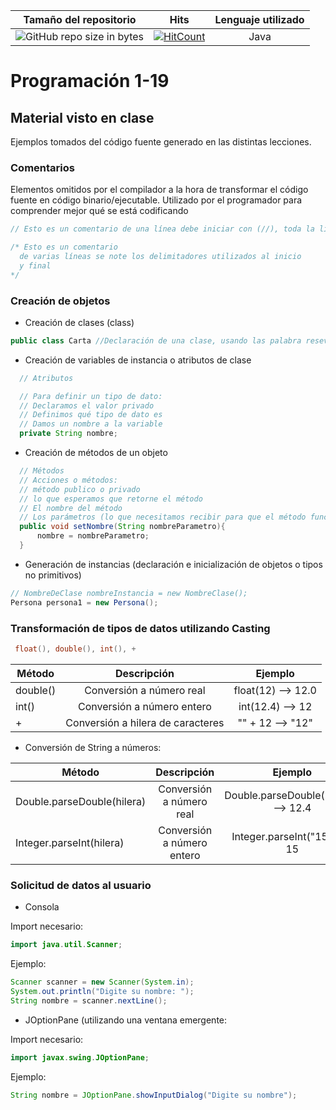 | Tamaño del repositorio        | Hits           | Lenguaje utilizado|
| ------------- |:-------------:| :-------------:| 
| ![GitHub repo size in bytes](https://img.shields.io/github/repo-size/jciccio/programacion1-19.svg?style=for-the-badge)      | [![HitCount](http://hits.dwyl.com/jciccio/programacion1-19.svg)](http://hits.dwyl.com/jciccio/programacion1-19) | Java|

# Programación 1-19

## Material visto en clase
Ejemplos tomados del código fuente generado en las distintas lecciones.

### Comentarios
Elementos omitidos por el compilador a la hora de transformar el código fuente en código binario/ejecutable. Utilizado por el programador para comprender mejor qué se está codificando

```java
// Esto es un comentario de una línea debe iniciar con (//), toda la línea es omitida

/* Esto es un comentario
  de varias líneas se note los delimitadores utilizados al inicio
  y final 
*/
```

### Creación de objetos
  * Creación de clases (class)
  ```java
  public class Carta //Declaración de una clase, usando las palabra resevadas public class
  ```
  
  * Creación de variables de instancia o atributos de clase
  ```java
	// Atributos

	// Para definir un tipo de dato:
	// Declaramos el valor privado
	// Definimos qué tipo de dato es
	// Damos un nombre a la variable
	private String nombre;
  ```
  * Creación de métodos de un objeto
  ```java
	// Métodos
	// Acciones o métodos:
	// método publico o privado
	// lo que esperamos que retorne el método
	// El nombre del método
	// Los parámetros (lo que necesitamos recibir para que el método funcione)
	public void setNombre(String nombreParametro){
		nombre = nombreParametro;
	}
  ```

  * Generación de instancias (declaración e inicialización de objetos o tipos no primitivos)
  ```java
// NombreDeClase nombreInstancia = new NombreClase();
Persona persona1 = new Persona();
  ```

  
### Transformación de tipos de datos utilizando __Casting__
```java
 float(), double(), int(), +
```

| Método        | Descripción           | Ejemplo
| ------------- |:-------------:| :-------------:|
| double()        | Conversión a número real  | float(12) --> 12.0
| int()        | Conversión a número entero  | int(12.4) --> 12
| +        | Conversión a hilera de caracteres | "" + 12 --> "12"

* Conversión de String a números:

| Método        | Descripción           | Ejemplo
| ------------- |:-------------:| :-------------:|
| Double.parseDouble(hilera)        | Conversión a número real  | Double.parseDouble("12.4") --> 12.4
| Integer.parseInt(hilera)        | Conversión a número entero  | Integer.parseInt("15") --> 15

### Solicitud de datos al usuario

* Consola

Import necesario:
```java
import java.util.Scanner;
```
Ejemplo:
```java
Scanner scanner = new Scanner(System.in);
System.out.println("Digite su nombre: ");
String nombre = scanner.nextLine();
```
* JOptionPane (utilizando una ventana emergente:

Import necesario:
```java
import javax.swing.JOptionPane;
```
Ejemplo:
```java
String nombre = JOptionPane.showInputDialog("Digite su nombre");
```
